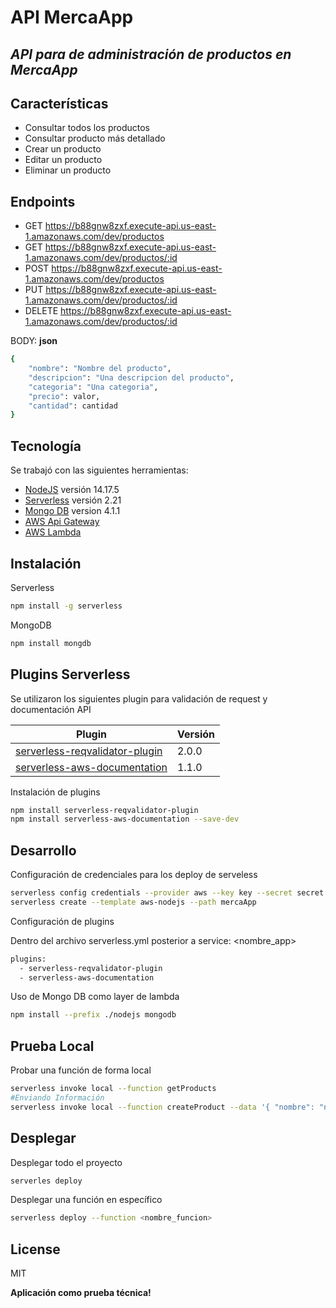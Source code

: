# API MercaApp
## _API para de administración de productos en MercaApp_

## Características

- Consultar todos los productos
- Consultar producto más detallado
- Crear un producto
- Editar un producto
- Eliminar un producto

## Endpoints

- GET https://b88gnw8zxf.execute-api.us-east-1.amazonaws.com/dev/productos
- GET https://b88gnw8zxf.execute-api.us-east-1.amazonaws.com/dev/productos/:id
- POST https://b88gnw8zxf.execute-api.us-east-1.amazonaws.com/dev/productos
- PUT https://b88gnw8zxf.execute-api.us-east-1.amazonaws.com/dev/productos/:id
- DELETE https://b88gnw8zxf.execute-api.us-east-1.amazonaws.com/dev/productos/:id

BODY: **json**
```sh
{
    "nombre": "Nombre del producto",
    "descripcion": "Una descripcion del producto",
    "categoria": "Una categoria",
    "precio": valor,
    "cantidad": cantidad
}
```

## Tecnología

Se trabajó con las siguientes herramientas:

- [NodeJS](https://nodejs.org/es/) versión 14.17.5
- [Serverless](https://www.serverless.com/framework/docs/getting-started) versión 2.21
- [Mongo DB](https://www.npmjs.com/package/mongodb) version 4.1.1 
- [AWS Api Gateway](https://aws.amazon.com/es/api-gateway/?nc2=type_a)
- [AWS Lambda](https://aws.amazon.com/es/lambda/?nc2=type_a)


## Instalación

Serverless
```sh
npm install -g serverless
```
MongoDB

```sh
npm install mongdb
```

## Plugins Serverless

Se utilizaron los siguientes plugin para validación de request y documentación API

| Plugin | Versión |
| ------ | ------ |
| [serverless-reqvalidator-plugin](https://www.npmjs.com/package/serverless-reqvalidator-plugin) | 2.0.0 |
| [serverless-aws-documentation](https://www.npmjs.com/package/serverless-aws-documentation) | 1.1.0 |

Instalación de plugins

```sh
npm install serverless-reqvalidator-plugin
npm install serverless-aws-documentation --save-dev
```

## Desarrollo

Configuración de credenciales para los deploy de serveless

```sh
serverless config credentials --provider aws --key key --secret secret
serverless create --template aws-nodejs --path mercaApp
```

Configuración de plugins

Dentro del archivo serverless.yml posterior a service: <nombre_app>
```sh
plugins:
  - serverless-reqvalidator-plugin
  - serverless-aws-documentation
```

Uso de Mongo DB como layer de lambda
```sh
npm install --prefix ./nodejs mongodb
```

## Prueba Local

Probar una función de forma local

```sh
serverless invoke local --function getProducts
#Enviando Información
serverless invoke local --function createProduct --data '{ "nombre": "nombre producto" }'
```

## Desplegar

Desplegar todo el proyecto

```sh
serverles deploy
```

Desplegar una función en específico

```sh
serverless deploy --function <nombre_funcion>
```

## License

MIT

**Aplicación como prueba técnica!**